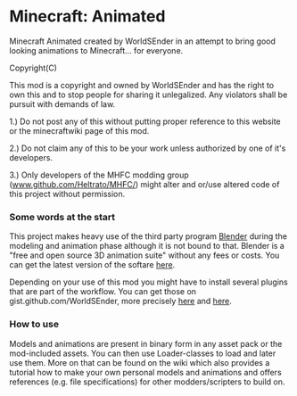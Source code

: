 Minecraft: Animated
====

Minecraft Animated created by WorldSEnder in an attempt to bring good looking animations to Minecraft... for everyone.

Copyright(C)

This mod is a copyright and owned by WorldSEnder and has the right to own this and to stop people for sharing it unlegalized.
Any violators shall be pursuit with demands of law.

1.) Do not post any of this without putting proper reference to this website or the minecraftwiki page of this mod.

2.) Do not claim any of this to be your work unless authorized by one of it's developers.

3.) Only developers of the MHFC modding group (www.github.com/Heltrato/MHFC/) might alter and or/use altered code of this project without permission.

### Some words at the start

This project makes heavy use of the third party program [Blender](http://www.blender.org) during the modeling and animation phase although it is not bound to that. Blender is a "free and open source 3D animation suite" without any fees or costs. You can get the latest version of the softare [here](http://www.blender.org/download/).

Depending on your use of this mod you might have to install several plugins that are part of the workflow. You can get those on gist.github.com/WorldSEnder, more precisely [here](https://gist.github.com/WorldSEnder/706b866da82b12ec64e8) and [here](https://gist.github.com/WorldSEnder/fc47f56f03415fc61d0c).

### How to use

Models and animations are present in binary form in any asset pack or the mod-included assets. You can then use Loader-classes to load and later use them. More on that can be found on the wiki which also provides a tutorial how to make your own personal models and animations and offers references (e.g. file specifications) for other modders/scripters to build on.

